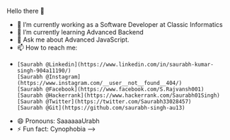  Hello there 👋



- 🔭 I’m currently working as a Software Developer at Classic Informatics
- 🌱 I’m currently learning Advanced Backend 
- 💬 Ask me about Advanced JavaScript. 
- 📫 How to reach me:
-     [Saurabh @Linkedin](https://www.linkedin.com/in/saurabh-kumar-singh-904a11190/)
      [Saurabh @Instagram](https://www.instagram.com/__user__not__found__404/)
      [Saurabh @Facebook](https://www.facebook.com/S.Rajvansh001)
      [Saurabh @Hackerrank](https://www.hackerrank.com/Saurabh01Singh)
      [Saurabh @Twitter](https://twitter.com/Saurabh33028457)
      [Saurabh @Git](https://github.com/saurabh-singh-au13)
- 😄 Pronouns: SaaaaaaUrabh
- ⚡ Fun fact: Cynophobia 
-->
